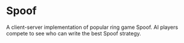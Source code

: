 # Spoof
A client-server implementation of popular ring game Spoof. AI players compete to see who can write the best Spoof strategy.

